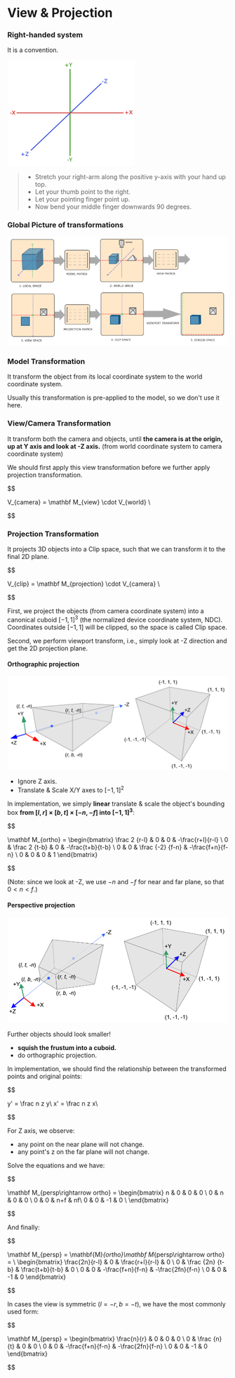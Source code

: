 # View & Projection



### Right-handed system

It is a convention.

![img](transformations.assets/coordinate_systems_right_handed.png)

>- Stretch your right-arm along the positive y-axis with your hand up top.
>- Let your thumb point to the right.
>- Let your pointing finger point up.
>- Now bend your middle finger downwards 90 degrees.



### Global Picture of transformations

![img](transformations.assets/coordinate_systems.png)



### Model Transformation

It transform the object from its local coordinate system to the world coordinate system. 

Usually this transformation is pre-applied to the model, so we don't use it here.

### View/Camera Transformation

It transform both the camera and objects, until **the camera is at the origin, up at Y axis and look at -Z axis.** (from world coordinate system to camera coordinate system)

We should first apply this view transformation before we further apply projection transformation.

$$

V_{camera} = \mathbf M_{view} \cdot V_{world} \\

$$



### Projection Transformation

It projects 3D objects into a Clip space, such that we can transform it to the final 2D plane. 

$$

V_{clip} =  \mathbf M_{projection} \cdot V_{camera} \\

$$

First, we project the objects (from camera coordinate system) into a canonical cuboid $[-1,1]^3$ (the normalized device coordinate system, NDC). Coordinates outside $[-1, 1]$ will be clipped, so the space is called Clip space.

Second, we perform viewport transform, i.e., simply look at -Z direction and get the 2D projection plane.



#### Orthographic projection

![](transformations.assets/gl_projectionmatrix02.png)

* Ignore Z axis.
* Translate & Scale X/Y axes to $[-1,1]^2$

In implementation, we simply **linear** translate & scale the object's bounding box **from $[l,r]\times[b,t]\times[-n,-f]$ into $[-1, 1]^3$**:

$$

\mathbf M_{ortho} = 
\begin{bmatrix}
\frac 2 {r-l} & 0 & 0 & -\frac{r+l}{r-l} \\
0 & \frac 2 {t-b} & 0 & -\frac{t+b}{t-b} \\
0 & 0 & \frac {-2} {f-n} & -\frac{f+n}{f-n} \\
0 & 0 & 0 & 1
\end{bmatrix}

$$

(Note: since we look at -Z, we use $-n$ and $-f$ for near and far plane, so that $0<n<f$.)



#### Perspective projection

![](transformations.assets/gl_projectionmatrix01.png)

Further objects should look smaller!

* **squish the frustum into a cuboid.**
* do orthographic projection.

In implementation, we should find the relationship between the transformed points and original points:

$$

y' = \frac n z y\\
x' = \frac n z x\\

$$

For Z axis, we observe:

* any point on the near plane will not change.
* any point's z on the far plane will not change.

Solve the equations and we have:

$$

\mathbf M_{persp\rightarrow ortho} = 
\begin{bmatrix}
n & 0 & 0 & 0 \\ 
0 & n & 0 & 0 \\
0 & 0 & n+f & nf\\
0 & 0 & -1 & 0 \\
\end{bmatrix}

$$

And finally:

$$

\mathbf M_{persp} = \mathbf{M}_{ortho}\mathbf M_{persp\rightarrow ortho} = \\
\begin{bmatrix}
\frac{2n}{r-l} & 0 & \frac{r+l}{r-l} & 0 \\
0 & \frac {2n} {t-b} & \frac{t+b}{t-b} & 0 \\
0 & 0 & -\frac{f+n}{f-n} & -\frac{2fn}{f-n} \\
0 & 0 & -1 & 0
\end{bmatrix}

$$




In cases the view is symmetric ($l= -r, b = -t$), we have the most commonly used form:

$$

\mathbf M_{persp} = 
\begin{bmatrix}
\frac{n}{r} & 0 & 0 & 0 \\
0 & \frac {n} {t} & 0 & 0 \\
0 & 0 & -\frac{f+n}{f-n} & -\frac{2fn}{f-n} \\
0 & 0 & -1 & 0
\end{bmatrix}

$$

